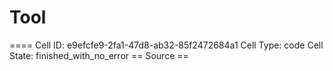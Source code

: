 # Tool

==== Cell ID: e9efcfe9-2fa1-47d8-ab32-85f2472684a1
Cell Type: code
Cell State: finished_with_no_error
== Source ==
